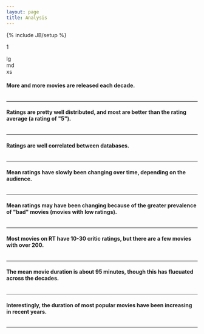 ```yaml
---
layout: page
title: Analysis
---
```

{% include JB/setup %}

1
<div class="row">
<div class="col-lg-12 visible-lg">
lg
</div>
<div class="col-md-12 visible-md">
md
</div>
<div class="col-xs-12 visible-xs">
xs
</div>
</div>

<div class="row">
<div class="col-md-4">
<h4>More and more movies are released each decade.</h4>
</div>
<div class="col-md-8">
<a href="#">
<img class="img-responsive" src="assets/images/movies_per_year.png" alt="">
</a>
</div>
</div>

<hr>

<div class="row">
<div class="col-md-4">
<h4>Ratings are pretty well distributed, and most are better than the rating average (a rating of "5").</h4>
</div>
<div class="col-md-8">
<a href="#">
<img class="img-responsive" src="assets/images/rating_comparison.png" alt="">
</a>
</div>
</div>
<hr>
        
        
<div class="row">
<div class="col-md-4">
<h4>Ratings are well correlated between databases.</h4>
</div>
<div class="col-md-8">
<a href="#">
<img class="img-responsive" src="assets/images/rt_vs_imdb_rating.png" alt="">
</a>
</div>
</div>
<hr>
        
        
        
<div class="row">
<div class="col-md-4">
<h4>Mean ratings have slowly been changing over time, depending on the audience.</h4>
</div>
<div class="col-md-8">
<a href="#">
<img class="img-responsive" src="assets/images/rating_over_time.png" alt="">
</a>
</div>
</div>
<hr>
        
<div class="row">
<div class="col-md-4">
<h4>Mean ratings may have been changing because of the greater prevalence of "bad" movies (movies with low ratings).</h4>
</div>
<div class="col-md-8">
<a href="#">
<img class="img-responsive" src="assets/images/rise_of_bad_movies.png" alt="">
</a>
</div>
</div>
<hr>
        
        
<div class="row">
<div class="col-md-4">
<h4>Most movies on RT have 10-30 critic ratings, but there are a few movies with over 200.</h4>
</div>
<div class="col-md-8">
<a href="#">
<img class="img-responsive" src="assets/images/critic_votes.png" alt="">
</a>
</div>
</div>
<hr>
     

<div class="row">
<div class="col-md-4">
<h4>The mean movie duration is about 95 minutes, though this has flucuated across the decades.</h4>
</div>
<div class="col-md-8">
<a href="#">
<img class="img-responsive" src="assets/images/duration_over_time5.png" alt="">
</a>
</div>
</div>
<hr>
     
<div class="row">
<div class="col-md-4">
<h4>Interestingly, the duration of most popular movies have been increasing in recent years.</h4>
</div>
<div class="col-md-8">
<a href="#">
<img class="img-responsive" src="assets/images/duration_over_time_blockbuster.png" alt="">
</a>
</div>
</div>
<hr>
